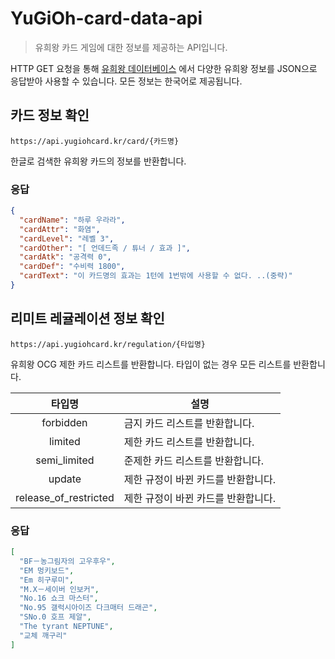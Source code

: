 # YuGiOh-card-data-api

> 유희왕 카드 게임에 대한 정보를 제공하는 API입니다.

HTTP GET 요청을 통해 [유희왕 데이터베이스](https://www.db.yugioh-card.com/yugiohdb/?request_locale=ko)
에서 다양한 유희왕 정보를 JSON으로 응답받아 사용할 수 있습니다. 
모든 정보는 한국어로 제공됩니다.

## 카드 정보 확인

`https://api.yugiohcard.kr/card/{카드명}`

한글로 검색한 유희왕 카드의 정보를 반환합니다. 

### 응답

```JSON
{
  "cardName": "하루 우라라",
  "cardAttr": "화염",
  "cardLevel": "레벨 3",
  "cardOther": "[ 언데드족 / 튜너 / 효과 ]",
  "cardAtk": "공격력 0",
  "cardDef": "수비력 1800",
  "cardText": "이 카드명의 효과는 1턴에 1번밖에 사용할 수 없다. ..(중략)"
}
```

## 리미트 레귤레이션 정보 확인

`https://api.yugiohcard.kr/regulation/{타입명}`

유희왕 OCG 제한 카드 리스트를 반환합니다. 타입이 없는 경우 모든 리스트를 반환합니다.

|          타입명          | 설명                   |
|:---------------------:|----------------------|
|       forbidden       | 금지 카드 리스트를 반환합니다.    |
|        limited        | 제한 카드 리스트를 반환합니다.    |
|     semi_limited      | 준제한 카드 리스트를 반환합니다.   |
|        update         | 제한 규정이 바뀐 카드를 반환합니다. |
| release_of_restricted | 제한 규정이 바뀐 카드를 반환합니다. |

### 응답

```JSON
[
  "BF－농그림자의 고우후우",
  "EM 멍키보드",
  "Em 히구루미",
  "M.X－세이버 인보커",
  "No.16 쇼크 마스터",
  "No.95 갤럭시아이즈 다크매터 드래곤",
  "SNo.0 호프 제알",
  "The tyrant NEPTUNE",
  "교체 깨구리"
]
```

